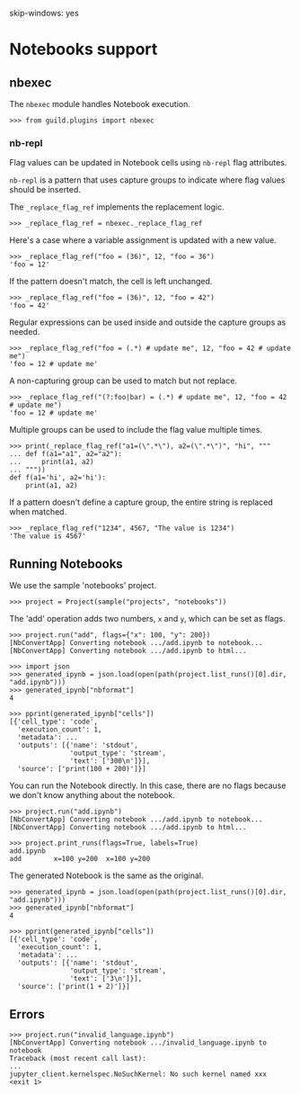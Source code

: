 skip-windows: yes

# Notebooks support

## nbexec

The `nbexec` module handles Notebook execution.

    >>> from guild.plugins import nbexec

### nb-repl

Flag values can be updated in Notebook cells using `nb-repl` flag
attributes.

`nb-repl` is a pattern that uses capture groups to indicate where flag
values should be inserted.

The `_replace_flag_ref` implements the replacement logic.

    >>> _replace_flag_ref = nbexec._replace_flag_ref

Here's a case where a variable assignment is updated with a new value.

    >>> _replace_flag_ref("foo = (36)", 12, "foo = 36")
    'foo = 12'

If the pattern doesn't match, the cell is left unchanged.

    >>> _replace_flag_ref("foo = (36)", 12, "foo = 42")
    'foo = 42'

Regular expressions can be used inside and outside the capture groups
as needed.

    >>> _replace_flag_ref("foo = (.*) # update me", 12, "foo = 42 # update me")
    'foo = 12 # update me'

A non-capturing group can be used to match but not replace.

    >>> _replace_flag_ref("(?:foo|bar) = (.*) # update me", 12, "foo = 42 # update me")
    'foo = 12 # update me'

Multiple groups can be used to include the flag value multiple times.

    >>> print(_replace_flag_ref("a1=(\".*\"), a2=(\".*\")", "hi", """
    ... def f(a1="a1", a2="a2"):
    ...     print(a1, a2)
    ... """))
    def f(a1='hi', a2='hi'):
        print(a1, a2)

If a pattern doesn't define a capture group, the entire string is
replaced when matched.

    >>> _replace_flag_ref("1234", 4567, "The value is 1234")
    'The value is 4567'

## Running Notebooks

We use the sample 'notebooks' project.

    >>> project = Project(sample("projects", "notebooks"))

The 'add' operation adds two numbers, `x` and `y`, which can be set as
flags.

    >>> project.run("add", flags={"x": 100, "y": 200})
    [NbConvertApp] Converting notebook .../add.ipynb to notebook...
    [NbConvertApp] Converting notebook .../add.ipynb to html...

    >>> import json
    >>> generated_ipynb = json.load(open(path(project.list_runs()[0].dir, "add.ipynb")))
    >>> generated_ipynb["nbformat"]
    4

    >>> pprint(generated_ipynb["cells"])
    [{'cell_type': 'code',
      'execution_count': 1,
      'metadata': ...
      'outputs': [{'name': 'stdout',
                   'output_type': 'stream',
                   'text': ['300\n']}],
      'source': ['print(100 + 200)']}]

You can run the Notebook directly. In this case, there are no flags
because we don't know anything about the notebook.

    >>> project.run("add.ipynb")
    [NbConvertApp] Converting notebook .../add.ipynb to notebook...
    [NbConvertApp] Converting notebook .../add.ipynb to html...

    >>> project.print_runs(flags=True, labels=True)
    add.ipynb
    add        x=100 y=200  x=100 y=200

The generated Notebook is the same as the original.

    >>> generated_ipynb = json.load(open(path(project.list_runs()[0].dir, "add.ipynb")))
    >>> generated_ipynb["nbformat"]
    4

    >>> pprint(generated_ipynb["cells"])
    [{'cell_type': 'code',
      'execution_count': 1,
      'metadata': ...
      'outputs': [{'name': 'stdout',
                   'output_type': 'stream',
                   'text': ['3\n']}],
      'source': ['print(1 + 2)']}]

## Errors

    >>> project.run("invalid_language.ipynb")
    [NbConvertApp] Converting notebook .../invalid_language.ipynb to notebook
    Traceback (most recent call last):
    ...
    jupyter_client.kernelspec.NoSuchKernel: No such kernel named xxx
    <exit 1>
